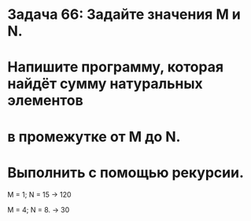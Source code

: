 # Задача 66: Задайте значения M и N. 

# Напишите программу, которая найдёт сумму натуральных элементов

# в промежутке от M до N. 

# Выполнить с помощью рекурсии.

M = 1; N = 15 -> 120

M = 4; N = 8. -> 30
